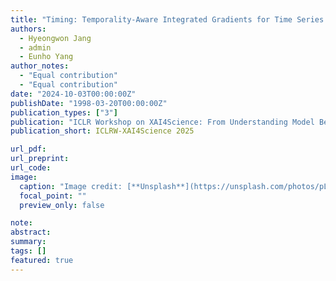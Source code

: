 ```yaml
---
title: "Timing: Temporality-Aware Integrated Gradients for Time Series Explanation"
authors:
  - Hyeongwon Jang
  - admin
  - Eunho Yang
author_notes:
  - "Equal contribution"
  - "Equal contribution"
date: "2024-10-03T00:00:00Z"
publishDate: "1998-03-20T00:00:00Z"
publication_types: ["3"]
publication: "ICLR Workshop on XAI4Science: From Understanding Model Behavior to Discovering New Scientific Knowledge (**ICLRW-XAI4Science**), 2025"
publication_short: ICLRW-XAI4Science 2025

url_pdf:
url_preprint:
url_code:
image:
  caption: "Image credit: [**Unsplash**](https://unsplash.com/photos/pLCdAaMFLTE)"
  focal_point: ""
  preview_only: false

note:
abstract:
summary:
tags: []
featured: true
---
```


